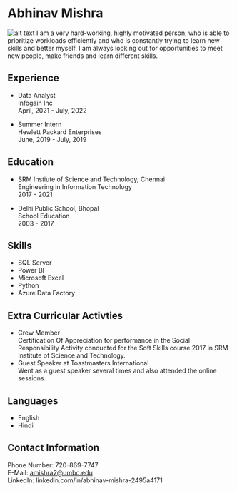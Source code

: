 # Abhinav Mishra<br/>
![alt text](http://url/to/img.png)
I am a very hard-working, highly motivated person, who is able to prioritize workloads efficiently and who is constantly trying to learn new skills and better myself. I am always looking out for opportunities to meet new people, make friends and learn different skills. <br/>

## Experience
- Data Analyst <br/>
Infogain Inc<br/>
April, 2021 - July, 2022

- Summer Intern<br/>
Hewlett Packard Enterprises<br/>
June, 2019 - July, 2019

## Education
- SRM Instiute of Science and Technology, Chennai<br/>
Engineering in Information Technology<br/>
2017 - 2021

- Delhi Public School, Bhopal</br>
School Education<br/>
2003 - 2017

## Skills
- SQL Server
- Power BI
- Microsoft Excel
- Python
- Azure Data Factory
 
 ## Extra Curricular Activties
 - Crew Member<br/>
Certification Of Appreciation for performance in the Social
Responsibility Activity conducted for the Soft Skills course 2017 in
SRM Institute of Science and Technology.
- Guest Speaker at Toastmasters International</br>
Went as a guest speaker several times and also attended the online
sessions.

## Languages
- English
- Hindi

## Contact Information<br/>
Phone Number: 720-869-7747<br/>
E-Mail: amishra2@umbc.edu<br/>
LinkedIn: linkedin.com/in/abhinav-mishra-2495a4171
